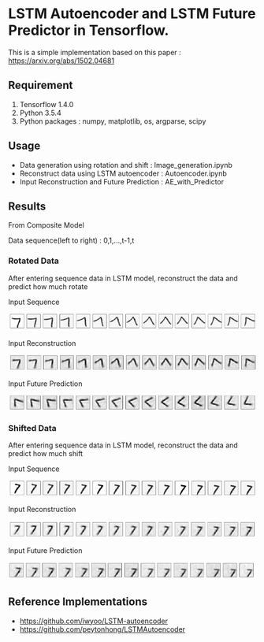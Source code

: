 LSTM Autoencoder and LSTM Future Predictor in Tensorflow.
===
This is a simple implementation based on this paper : https://arxiv.org/abs/1502.04681

Requirement
---
1. Tensorflow 1.4.0
2. Python 3.5.4
3. Python packages : numpy, matplotlib, os, argparse, scipy

Usage
---
* Data generation using rotation and shift : Image_generation.ipynb
* Reconstruct data using LSTM autoencoder : Autoencoder.ipynb
* Input Reconstruction and Future Prediction : AE_with_Predictor

Results
---
From Composite Model

Data sequence(left to right) : 0,1,...,t-1,t
### Rotated Data
After entering sequence data in LSTM model, reconstruct the data and predict how much rotate

Input Sequence

![input](/image/rotated_input_sequence.PNG)

Input Reconstruction

![recon](/image/rotated_reconstruction.PNG)

Input Future Prediction 

![pred](/image/rotated_prediction.PNG)


### Shifted Data
After entering sequence data in LSTM model, reconstruct the data and predict how much shift


Input Sequence

![input](/image/shifted_input_sequence.PNG)

Input Reconstruction

![recon](/image/shifted_reconstruction.PNG)

Input Future Prediction 

![pred](/image/shifted_prediction.PNG)


Reference Implementations
---
+ https://github.com/iwyoo/LSTM-autoencoder
+ https://github.com/peytonhong/LSTMAutoencoder
